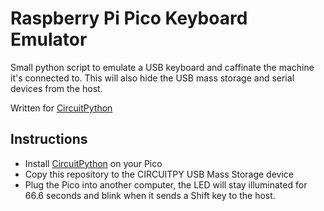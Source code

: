 # Raspberry Pi Pico Keyboard Emulator

Small python script to emulate a USB keyboard and caffinate the machine it's connected to. This will also hide the USB mass storage and serial devices from the host.

Written for [CircuitPython](https://circuitpython.org)

## Instructions

- Install [CircuitPython](https://circuitpython.org) on your Pico
- Copy this repository to the CIRCUITPY USB Mass Storage device
- Plug the Pico into another computer, the LED will stay illuminated for 66.6 seconds and blink when it sends a Shift key to the host.